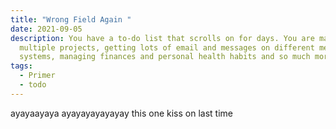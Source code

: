 ```yaml
---
title: "Wrong Field Again "
date: 2021-09-05
description: You have a to-do list that scrolls on for days. You are managing
  multiple projects, getting lots of email and messages on different messaging
  systems, managing finances and personal health habits and so much more.
tags:
  - Primer
  - todo
---
```


ayayaayaya ayayayayayayay this one kiss on last time 